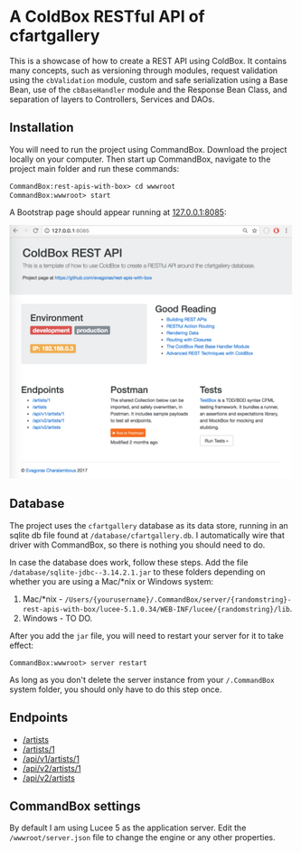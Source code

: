 # A ColdBox RESTful API of cfartgallery
This is a showcase of how to create a REST API using ColdBox. It contains many concepts, such as versioning through modules, request validation using the `cbValidation` module, custom and safe serialization using a Base Bean, use of the `cbBaseHandler` module and the Response Bean Class, and separation of layers to Controllers, Services and DAOs.

## Installation
You will need to run the project using CommandBox. Download the project locally on your computer. Then start up CommandBox, navigate to the project main folder and run these commands:

```
CommandBox:rest-apis-with-box> cd wwwroot
CommandBox:wwwroot> start
```

A Bootstrap page should appear running at [127.0.0.1:8085](http://127.0.0.1:8085):

<img src="https://github.com/evagoras/rest-apis-with-box/blob/master/homepage.png" alt="Homepage" width="500">

## Database
The project uses the `cfartgallery` database as its data store, running in an sqlite db file found at `/database/cfartgallery.db`. I automatically wire that driver with CommandBox, so there is nothing you should need to do.

In case the database does work, follow these steps. Add the file `/database/sqlite-jdbc--3.14.2.1.jar` to these folders depending on whether you are using a Mac/*nix or Windows system:

1. Mac/*nix - `/Users/{yourusername}/.CommandBox/server/{randomstring}-rest-apis-with-box/lucee-5.1.0.34/WEB-INF/lucee/{randomstring}/lib`.
2. Windows - TO DO.

After you add the `jar` file, you will need to restart your server for it to take effect:

```
CommandBox:wwwroot> server restart
```

 As long as you don't delete the server instance from your `/.CommandBox` system folder, you should only have to do this step once.

## Endpoints
* [/artists](http://127.0.0.1:8085/artists)
* [/artists/1](http://127.0.0.1:8085/artists/1)
* [/api/v1/artists/1](http://127.0.0.1:8085/api/v1/artists/1)
* [/api/v2/artists/1](http://127.0.0.1:8085/api/v2/artists/1)
* [/api/v2/artists](http://127.0.0.1:8085/api/v2/artists)

## CommandBox settings
By default I am using Lucee 5 as the application server. Edit the `/wwwroot/server.json` file to change the engine or any other properties.
